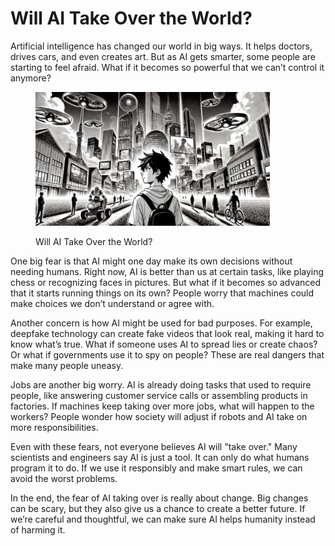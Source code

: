 # Will AI Take Over the World?

Artificial intelligence has changed our world in big ways. It helps doctors, drives cars, and even creates art. But as AI gets smarter, some people are starting to feel afraid. What if it becomes so powerful that we can’t control it anymore?

<div align="left"><figure><img src="../../.gitbook/assets/ai-will-it-take-over-world.png" alt="" width="375"><figcaption><p>Will AI Take Over the World?</p></figcaption></figure></div>

One big fear is that AI might one day make its own decisions without needing humans. Right now, AI is better than us at certain tasks, like playing chess or recognizing faces in pictures. But what if it becomes so advanced that it starts running things on its own? People worry that machines could make choices we don’t understand or agree with.

Another concern is how AI might be used for bad purposes. For example, deepfake technology can create fake videos that look real, making it hard to know what’s true. What if someone uses AI to spread lies or create chaos? Or what if governments use it to spy on people? These are real dangers that make many people uneasy.

Jobs are another big worry. AI is already doing tasks that used to require people, like answering customer service calls or assembling products in factories. If machines keep taking over more jobs, what will happen to the workers? People wonder how society will adjust if robots and AI take on more responsibilities.

Even with these fears, not everyone believes AI will "take over." Many scientists and engineers say AI is just a tool. It can only do what humans program it to do. If we use it responsibly and make smart rules, we can avoid the worst problems.

In the end, the fear of AI taking over is really about change. Big changes can be scary, but they also give us a chance to create a better future. If we’re careful and thoughtful, we can make sure AI helps humanity instead of harming it.
